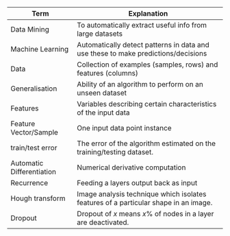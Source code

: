 | Term                      | Explanation                                                                         |
| ------------------------- | ----------------------------------------------------------------------------------- |
| Data Mining               | To automatically extract useful info from large datasets                            |
| Machine Learning          | Automatically detect patterns in data and use these to make predictions/decisions   |
| Data                      | Collection of examples (samples, rows) and features (columns)                       |
| Generalisation            | Ability of an algorithm to perform on an unseen dataset                             |
| Features                  | Variables describing certain characteristics of the input data                      |
| Feature Vector/Sample     | One input data point instance                                                       |
| train/test error          | The error of the algorithm estimated on the training/testing dataset.               |
| Automatic Differentiation | Numerical derivative computation                                                    |
| Recurrence                | Feeding a layers output back as input                                               |
| Hough transform           | Image analysis technique which isolates features of a particular shape in an image. |
| Dropout                          |  Dropout of $x$ means $x\%$ of nodes in a layer are deactivated.                                                                                   |
